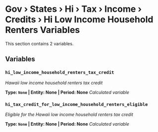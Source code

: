 # Gov › States › Hi › Tax › Income › Credits › Hi Low Income Household Renters Variables

This section contains 2 variables.

## Variables

### `hi_low_income_household_renters_tax_credit`
*Hawaii low income household renters tax credit*

**Type: `None` | Entity: None | Period: None**
*Calculated variable*

### `hi_tax_credit_for_low_income_household_renters_eligible`
*Eligible for the Hawaii low income household renters tax credit*

**Type: `None` | Entity: None | Period: None**
*Calculated variable*
